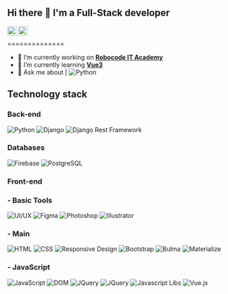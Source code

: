 ## Hi there 👋 I'm a Full-Stack developer

<!-- <a href="https://instagram.com/Rashidov21">
  <img align="left" alt="YouTube" width="22px" src="https://raw.githubusercontent.com/peterthehan/peterthehan/master/assets/instagram.svg" />
</a> -->
<a href="https://t.me/rashidov_21">
  <img align="left" alt="Telegram" width="22px" src="https://camo.githubusercontent.com/5c1975da7d9ab735ceb71c57b6c7e48ff3e08ca4/68747470733a2f2f6564656e742e6769746875622e696f2f537570657254696e7949636f6e732f696d616765732f7376672f74656c656772616d2e737667">
</a>

<!-- <a href="https://facebook.com/Rashidov21">
  <img align="left" alt="Facebook" width="22px" src="https://raw.githubusercontent.com/peterthehan/peterthehan/master/assets/facebook.svg" />
</a> -->
<a href="https://www.linkedin.com/in/rashidov21/">
  <img align="left" alt="LinkedIN" width="22px" src="https://raw.githubusercontent.com/peterthehan/peterthehan/master/assets/linkedin.svg" />
</a>

</br>

==============

- 🔭 I’m currently working on **[Robocode IT Academy](https://robocode.uz)**
- 🌱 I’m currently learning **[Vue3](https://vuejs.org)**
- 💬 Ask me about  | ![Python](https://img.shields.io/badge/Python-3.7-informational)
<!-- - 📫 How to reach me: ...
- 😄 Pronouns: ...
- ⚡ Fun fact: ... -->

## Technology stack

### **Back-end**
![Python](https://img.shields.io/badge/-Python-black?style=flat-square&logo=Python)
![Django](https://img.shields.io/badge/-Django-0aad48?style=flat-square&logo=Django)
![Django Rest Framework](https://img.shields.io/badge/DRF-red?style=flat-square&logo=Django)

### **Databases**

![Firebase](https://img.shields.io/badge/firebase-db-orange)
![PostgreSQL](https://img.shields.io/badge/PostgreSQL-db-blue)


### **Front-end**
### - **Basic Tools**
![UI/UX](https://img.shields.io/badge/UI%2FUX-Design-orange)
![Figma](https://img.shields.io/badge/Figma-Design-red)
![Photoshop](https://img.shields.io/badge/Adobe-Photoshop-yellow)
![Illustrator](https://img.shields.io/badge/Adobe-Illustrator-orange)
### - **Main**
![HTML](https://img.shields.io/badge/HTML-5-informational)
![CSS](https://img.shields.io/badge/CSS-3-informational)
![Responsive Design](https://img.shields.io/badge/Responsive-Design-orange)
![Bootstrap](https://img.shields.io/badge/Bootstrap-5-orange)
![Bulma](https://img.shields.io/badge/Bulma-CSS-brightgreen)
![Materialize](https://img.shields.io/badge/Materialize-CSS-green)
### - **JavaScript**
![JavaScript](https://img.shields.io/badge/-JavaScript-%23F7DF1C?style=flat-square&logo=javascript&logoColor=000000&labelColor=%23F7DF1C&color=%23FFCE5A)
![DOM](https://img.shields.io/badge/DOM-Manipulation-yellow)
![JQuery](https://img.shields.io/badge/Jquery-Lib-red)
![JQuery](https://img.shields.io/badge/Jquery-Lib-orange)
![Javascript Libs](https://img.shields.io/badge/Javascript-Libs-yellow)
![Vue.js](https://img.shields.io/badge/-Vue.js-%232c3e50?style=flat-square&logo=vue-dot-js)